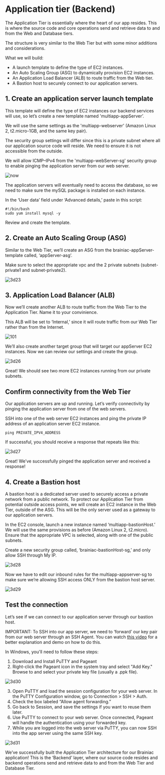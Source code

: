 # Application tier (Backend)
The Application Tier is essentially where the heart of our app resides. This is where the source code and core operations send and retrieve data to and from the Web and Database tiers.

The structure is very similar to the Web Tier but with some minor additions and considerations.

What we will build:

- A launch template to define the type of EC2 instances.
- An Auto Scaling Group (ASG) to dynamically provision EC2 instances.
- An Application Load Balancer (ALB) to route traffic from the Web tier.
- A Bastion host to securely connect to our application servers.

## 1. Create an application server launch template
This template will define the type of EC2 instances our backend services will use, so let’s create a new template named 'multiapp-appServer’.

We will use the same settings as the 'multiapp-webserver' (Amazon Linux 2, t2.micro-1GB, and the same key pair).

The security group settings will differ since this is a private subnet where all our application source code will reside. We need to ensure it is not accessible from the outside.

We will allow ICMP–IPv4 from the 'multiapp-webServer-sg' security group to enable pinging the application server from our web server.  

![now](https://github.com/user-attachments/assets/83269051-412a-45aa-8197-801d603096d0)

The application servers will eventually need to access the database, so we need to make sure the mySQL package is installed on each instance.

In the ‘User data’ field under ‘Advanced details,’ paste in this script:

```
#!/bin/bash
sudo yum install mysql -y
```
Review and create the template.

## 2. Create an Auto Scaling Group (ASG)
Similar to the Web Tier, we’ll create an ASG from the brainiac-appServer-template called, ‘appServer-asg’.

Make sure to select the appropriate vpc and the 2 private subnets (subnet-private1 and subnet-private2).

![3d23](https://github.com/user-attachments/assets/aeff5016-3e4c-48c2-9508-e41918388a49)

## 3. Application Load Balancer (ALB)
Now we’ll create another ALB to route traffic from the Web Tier to the Application Tier. Name it to your convinience.

This ALB will be set to ‘Internal,’ since it will route traffic from our Web Tier rather than from the Internet.

![101](https://github.com/user-attachments/assets/ff7547a2-16a6-4afe-8474-a2b583d056c2)

We’ll also create another target group that will target our appServer EC2 instances. Now we can review our settings and create the group.

![3d26](https://github.com/user-attachments/assets/b891e672-748d-4811-bb16-9772ffad6a87)

Great! We should see two more EC2 instances running from our private subnets.

## Confirm connectivity from the Web Tier
Our application servers are up and running. Let’s verify connectivity by pinging the application server from one of the web servers.

SSH into one of the web server EC2 instances and ping the private IP address of an application server EC2 instance.

```ping PRIVATE_IPV4_ADDRESS```

If successful, you should receive a response that repeats like this:

![3d27](https://github.com/user-attachments/assets/3cd64afe-3ec1-4d72-a1bc-19a065404bb2)

Great! We’ve successfully pinged the application server and received a response!

## 4. Create a Bastion host
A bastion host is a dedicated server used to securely access a private network from a public network. To protect our Application Tier from potential outside access points, we will create an EC2 instance in the Web Tier, outside of the ASG. This will be the only server used as a gateway to our application servers.

In the EC2 console, launch a new instance named ‘multiapp-bastionHost.’ We will use the same provisions as before (Amazon Linux 2, t2.micro). Ensure that the appropriate VPC is selected, along with one of the public subnets.

Create a new security group called, ‘brainiac-bastionHost-sg,’ and only allow SSH through My IP.

![3d28](https://github.com/user-attachments/assets/59808aa9-a496-4b2e-bfb1-4a8b8b978282)

Now we have to edit our inbound rules for the multiapp-appserver-sg to make sure we’re allowing SSH access ONLY from the bastion host server.

![3d29](https://github.com/user-attachments/assets/1800b2c2-900d-45f9-87c5-b9c80d3991c9)

## Test the connection
Let’s see if we can connect to our application server through our bastion host.

IMPORTANT: To SSH into our app server, we need to ‘forward’ our key pair from our web server through an SSH Agent. You can watch [this video](https://www.youtube.com/watch?v=cHg6LWOzH98) for a better explanation and demo on how to do this.

In Windows, you'll need to follow these steps:
1. Download and Install PuTTY and Pageant
2. Right-click the Pageant icon in the system tray and select "Add Key." Browse to and select your private key file (usually a .ppk file).

![3d30](https://github.com/user-attachments/assets/716ea579-4657-4d3e-9d3c-ec1aa7ea3b4e)

3. Open PuTTY and load the session configuration for your web server. In the PuTTY Configuration window, go to Connection > SSH > Auth.
4. Check the box labeled “Allow agent forwarding.”
5. Go back to Session, and save the settings if you want to reuse them later.
6. Use PuTTY to connect to your web server. Once connected, Pageant will handle the authentication using your forwarded key.
7. While you are logged into the web server via PuTTY, you can now SSH into the app server using the same SSH key.

![3d31](https://github.com/user-attachments/assets/4cbb7b6f-fc8a-4ed2-b798-648b26c21480)

We’ve successfully built the Application Tier architecture for our Brainiac application! This is the ‘Backend’ layer, where our source code resides and backend operations send and retrieve data to and from the Web Tier and Database Tier.










































